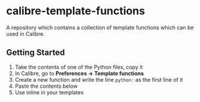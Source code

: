 # calibre-template-functions

A repository which contains a collection of template functions which can be used in Calibre.

## Getting Started

1. Take the contents of one of the Python files, copy it
1. In Calibre, go to **Preferences -> Template functions**
1. Create a new function and write the line `python:` as the first line of it
1. Paste the contents below
1. Use inline in your templates
